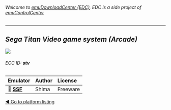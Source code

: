 ###### Welcome to [emuDownloadCenter (EDC)](https://github.com/PhoenixInteractiveNL/emuDownloadCenter/wiki/), EDC is a side project of [emuControlCenter](https://github.com/PhoenixInteractiveNL/emuControlCenter/wiki/)
***
## _Sega Titan Video game system (Arcade)_
![](https://raw.githubusercontent.com/wiki/PhoenixInteractiveNL/emuDownloadCenter/images_platform/ecc_stv_teaser.png)
###### ECC ID: **stv**

| Emulator   | Author      | License     |
|:-----------|:------------|:------------|
| :file_folder: [**SSF**](https://github.com/PhoenixInteractiveNL/emuDownloadCenter/wiki/Emulator-ssf#menu) | Shima | Freeware |

[:arrow_backward: Go to platform listing](https://github.com/PhoenixInteractiveNL/emuDownloadCenter/wiki/EDC-Platform-List)
